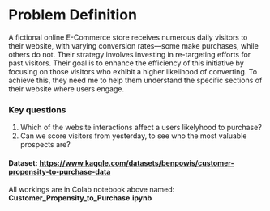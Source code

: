 # Problem Definition

A fictional online E-Commerce store receives numerous daily visitors to their website, with varying conversion rates—some make purchases, while others do not. Their strategy involves investing in re-targeting efforts for past visitors. Their goal is to enhance the efficiency of this initiative by focusing on those visitors who exhibit a higher likelihood of converting. To achieve this, they need me to help them understand the specific sections of their website where users engage.

### Key questions
1.   Which of the website interactions affect a users likelyhood to purchase?
2.   Can we score visitors from yesterday, to see who the most valuable prospects are?

#### Dataset: https://www.kaggle.com/datasets/benpowis/customer-propensity-to-purchase-data

All workings are in Colab notebook above named: **Customer_Propensity_to_Purchase.ipynb**
